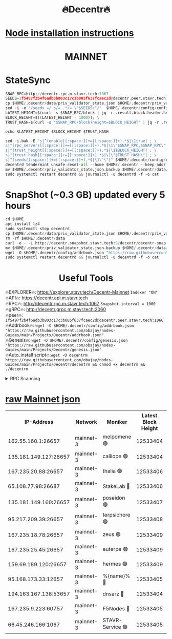 <h1 align="center"> 🔥Decentr🔥</h1>

[Node installation instructions](https://github.com/obajay/nodes-Guides/tree/main/Projects/Decentr)
=
<h1 align="center"> MAINNET</h1>

# StateSync
```python
SNAP_RPC=http://decentr.rpc.m.stavr.tech:1067
SEEDS=1f5497f2b4f6adb3b803c17c3b005f637fcaec2d@decentr.peer.stavr.tech:1066
cp $HOME/.decentr/data/priv_validator_state.json $HOME/.decentr/priv_validator_state.json.backup
sed -i -e "/seeds =/ s/= .*/= \"$SEEDS\"/"  $HOME/.decentr/config/config.toml
LATEST_HEIGHT=$(curl -s $SNAP_RPC/block | jq -r .result.block.header.height); \
BLOCK_HEIGHT=$((LATEST_HEIGHT - 1000)); \
TRUST_HASH=$(curl -s "$SNAP_RPC/block?height=$BLOCK_HEIGHT" | jq -r .result.block_id.hash)

echo $LATEST_HEIGHT $BLOCK_HEIGHT $TRUST_HASH

sed -i.bak -E "s|^(enable[[:space:]]+=[[:space:]]+).*$|\1true| ; \
s|^(rpc_servers[[:space:]]+=[[:space:]]+).*$|\1\"$SNAP_RPC,$SNAP_RPC\"| ; \
s|^(trust_height[[:space:]]+=[[:space:]]+).*$|\1$BLOCK_HEIGHT| ; \
s|^(trust_hash[[:space:]]+=[[:space:]]+).*$|\1\"$TRUST_HASH\"| ; \
s|^(seeds[[:space:]]+=[[:space:]]+).*$|\1\"\"|" $HOME/.decentr/config/config.toml
decentrd tendermint unsafe-reset-all --home $HOME/.decentr --keep-addr-book
mv $HOME/.decentr/priv_validator_state.json.backup $HOME/.decentr/data/priv_validator_state.json
sudo systemctl restart decentrd && journalctl -u decentrd -f -o cat
```
# SnapShot (~0.3 GB) updated every 5 hours
```python
cd $HOME
apt install lz4
sudo systemctl stop decentrd
cp $HOME/.decentr/data/priv_validator_state.json $HOME/.decentr/priv_validator_state.json.backup
rm -rf $HOME/.decentr/data
curl -o - -L http://decentr.snapshot.stavr.tech:9/decentr/decentr-snap.tar.lz4 | lz4 -c -d - | tar -x -C $HOME/.decentr --strip-components 2
mv $HOME/.decentr/priv_validator_state.json.backup $HOME/.decentr/data/priv_validator_state.json
wget -O $HOME/.decentr/config/addrbook.json "https://raw.githubusercontent.com/obajay/nodes-Guides/main/Projects/Decentr/addrbook.json"
sudo systemctl restart decentrd && journalctl -u decentrd -f -o cat
```

 <h1 align="center"> Useful Tools</h1>

🔥EXPLORER🔥:     https://explorer.stavr.tech/Decentr-Mainnet        `Indexer "ON"` \
🔥API🔥:          https://decentr.api.m.stavr.tech \
🔥RPC🔥:          http://decentr.rpc.m.stavr.tech:1067              `Snapshot-interval = 1000` \
🔥gRPC🔥:         http://decentr.grpc.m.stavr.tech:2060 \
🔥peer🔥:         `1f5497f2b4f6adb3b803c17c3b005f637fcaec2d@decentr.peer.stavr.tech:1066` \
🔥Addrbook🔥:  `wget -O $HOME/.decentr/config/addrbook.json "https://raw.githubusercontent.com/obajay/nodes-Guides/main/Projects/Decentr/addrbook.json"` \
🔥Genesis🔥:  `wget -O $HOME/.decentr/config/genesis.json "https://raw.githubusercontent.com/obajay/nodes-Guides/main/Projects/Decentr/genesis.json"` \
🔥Auto_install script🔥:`wget -O decentrm https://raw.githubusercontent.com/obajay/nodes-Guides/main/Projects/Decentr/decentrm && chmod +x decentrm && ./decentrm`

<details>
<summary>RPC Scanning</summary>

<h2 align="center"> We scan nodes in real time every 4 hours. And we provide the final result of RPC endpoints.
We cannot influence the operation of these nodes in any way. </h2>


```python
If Voting Power is higher than 0 --> then the Node is a validator of the network and may be subject to attack and be a potential threat to the chain.
```
```python
We marked such validators with a red symbol
```

</details>

[raw Mainnet json](https://rpc-check.decentrm.stavr.tech/decentrm/rpc-decentrm-result.json)
=



<table><tr><th>IP-Address</th><th>Network</th><th>Moniker</th><th>Latest Block Height</th><th>Earliest Block Height</th><th>Catching Up</th><th>Tx Index</th><th>Voting Power</th><th>Scan Time</th></tr><tr><td>162.55.160.1:26657</td><td>mainnet-3</td><td>melpomene 🟢</td><td>12533404</td><td>1688950</td><td>False</td><td>on</td><td>0</td><td>2024-01-21T20:51:23.270630121UTC</td></tr><tr><td>135.181.149.127:26657</td><td>mainnet-3</td><td>calliope 🟢</td><td>12533404</td><td>1688950</td><td>False</td><td>on</td><td>0</td><td>2024-01-21T20:51:25.656446553UTC</td></tr><tr><td>167.235.20.88:26657</td><td>mainnet-3</td><td>thalia 🟢</td><td>12533406</td><td>1688950</td><td>False</td><td>on</td><td>0</td><td>2024-01-21T20:51:33.899315942UTC</td></tr><tr><td>65.108.77.98:26687</td><td>mainnet-3</td><td>StakeLab 🔴</td><td>12533406</td><td>1688950</td><td>False</td><td>on</td><td>5402522</td><td>2024-01-21T20:51:34.277850966UTC</td></tr><tr><td>135.181.149.160:26657</td><td>mainnet-3</td><td>poseidon 🟢</td><td>12533407</td><td>1688950</td><td>False</td><td>on</td><td>0</td><td>2024-01-21T20:51:39.086195970UTC</td></tr><tr><td>95.217.209.39:26657</td><td>mainnet-3</td><td>terpsichore 🟢</td><td>12533408</td><td>1688950</td><td>False</td><td>on</td><td>0</td><td>2024-01-21T20:51:45.627393757UTC</td></tr><tr><td>167.235.18.78:26657</td><td>mainnet-3</td><td>zeus 🟢</td><td>12533409</td><td>1688950</td><td>False</td><td>on</td><td>0</td><td>2024-01-21T20:51:50.014388143UTC</td></tr><tr><td>167.235.25.45:26657</td><td>mainnet-3</td><td>euterpe 🟢</td><td>12533409</td><td>1688950</td><td>False</td><td>on</td><td>0</td><td>2024-01-21T20:51:52.283223976UTC</td></tr><tr><td>159.69.189.120:26657</td><td>mainnet-3</td><td>hermes 🟢</td><td>12533409</td><td>1688950</td><td>False</td><td>on</td><td>0</td><td>2024-01-21T20:51:54.645974641UTC</td></tr><tr><td>95.168.173.33:12657</td><td>mainnet-3</td><td>%{name}% 🔴</td><td>12533405</td><td>8964001</td><td>False</td><td>on</td><td>4176523</td><td>2024-01-21T20:51:27.299190634UTC</td></tr><tr><td>194.163.167.138:53657</td><td>mainnet-3</td><td>dnsarz 🔴</td><td>12533404</td><td>11699001</td><td>False</td><td>on</td><td>5674</td><td>2024-01-21T20:51:26.060424383UTC</td></tr><tr><td>167.235.9.223:60757</td><td>mainnet-3</td><td>F5Nodes 🔴</td><td>12533405</td><td>12380001</td><td>False</td><td>off</td><td>544</td><td>2024-01-21T20:51:29.598009581UTC</td></tr><tr><td>66.45.246.166:1067</td><td>mainnet-3</td><td>STAVR-Service 🟢</td><td>12533405</td><td>12532001</td><td>False</td><td>on</td><td>0</td><td>2024-01-21T20:51:26.705892559UTC</td></tr></table>